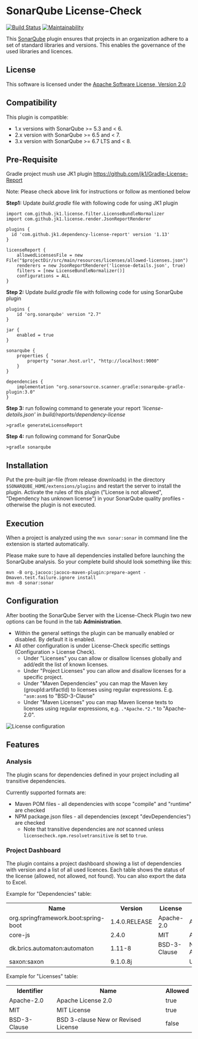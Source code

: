 SonarQube License-Check
===================

[![Build Status](https://travis-ci.org/porscheinformatik/sonarqube-licensecheck.png?branch=master)](https://travis-ci.org/porscheinformatik/sonarqube-licensecheck)
[![Maintainability](https://api.codeclimate.com/v1/badges/6ac787bb79b43e39c367/maintainability)](https://codeclimate.com/github/porscheinformatik/sonarqube-licensecheck/maintainability)

This [SonarQube](http://www.sonarqube.org/) plugin ensures that projects in an organization adhere to a set of
standard libraries and versions. This enables the governance of the used libraries and licences.

## License

This software is licensed under the [Apache Software License, Version 2.0](http://www.apache.org/licenses/LICENSE-2.0.txt)

## Compatibility

This plugin is compatible:

 * 1.x versions with SonarQube >= 5.3 and < 6.
 * 2.x version with SonarQube >= 6.5 and < 7.
 * 3.x version with SonarQube >= 6.7 LTS and < 8.

## Pre-Requisite

Gradle project mush use JK1 plugin https://github.com/jk1/Gradle-License-Report

Note: Please check above link for instructions or follow as mentioned below

**Step1:** Update _build.gradle_ file with following code for using JK1 plugin

    import com.github.jk1.license.filter.LicenseBundleNormalizer
    import com.github.jk1.license.render.JsonReportRenderer

    plugins {
      id 'com.github.jk1.dependency-license-report' version '1.13'
    }

    licenseReport {
        allowedLicensesFile = new File("$projectDir/src/main/resources/licenses/allowed-licenses.json")
        renderers = new JsonReportRenderer('license-details.json', true)
        filters = [new LicenseBundleNormalizer()]
        configurations = ALL
    }

**Step 2:** Update _build.gradle_ file with following code for using SonarQube plugin

    plugins {
        id 'org.sonarqube' version "2.7"
    }
    
    jar {
        enabled = true
    }
    
    sonarqube {
        properties {
            property "sonar.host.url", "http://localhost:9000"
        }
    }
    
    dependencies {
        implementation "org.sonarsource.scanner.gradle:sonarqube-gradle-plugin:3.0"
    }
    
**Step 3:** run following command  to generate your report _'license-details.json'_ in _build/reports/dependency-license_

    >gradle generateLicenseReport
    
**Step 4:** run following command for SonarQube

    >gradle sonarqube
    
## Installation

Put the pre-built jar-file (from release downloads) in the directory `$SONARQUBE_HOME/extensions/plugins` and
restart the server to install the plugin. Activate the rules of this plugin ("License is not allowed", "Dependency has unknown license") in your SonarQube quality profiles - otherwise the plugin is not executed.

## Execution

When a project is analyzed using the `mvn sonar:sonar` in command line the extension is started automatically.

Please make sure to have all dependencies installed before launching the SonarQube analysis. So your complete build
should look something like this:

    mvn -B org.jacoco:jacoco-maven-plugin:prepare-agent -Dmaven.test.failure.ignore install
    mvn -B sonar:sonar

## Configuration

After booting the SonarQube Server with the License-Check Plugin two new options can be found in the tab
<b>Administration</b>.

* Within the general settings the plugin can be manually enabled or disabled. By default it is enabled.
* All other configuration is under License-Check specific settings (Configuration > License Check).
  * Under "Licenses" you can allow or disallow licenses globally and add/edit the list of known licenses.
  * Under "Project Licenses" you can allow and disallow licenses for a specific project.
  * Under "Maven Dependencies" you can map the Maven key (groupId:artifactId) to licenses using regular expressions. E.g. `^asm:asm$` to "BSD-3-Clause"
  * Under "Maven Licenses" you can map Maven license texts to licenses using regular expressions, e.g. `.*Apache.*2.*` to "Apache-2.0".

![License
configuration](docs/licensecheck_configuration.jpg)

## Features

### Analysis

The plugin scans for dependencies defined in your project including all transitive dependencies.

Currently supported formats are:
* Maven POM files - all dependencies with scope "compile" and "runtime" are checked
* NPM package.json files - all dependencies (except "devDependencies") are checked
  * Note that transitive dependencies are _not_ scanned unless `licensecheck.npm.resolvetransitive` is set to `true`.

### Project Dashboard

The plugin contains a project dashboard showing a list of dependencies with version and a list of all used licences. Each table shows the status of the license
(allowed, not allowed, not found). You can also export the data to Excel.

Example for "Dependencies" table:
<table>
  <tr><th>Name</th><th>Version</th><th>License</th><th>Status</th></tr>
  <tr><td>org.springframework.boot:spring-boot</td><td>1.4.0.RELEASE</td><td>Apache-2.0</td><td>Allowed</td></tr>
  <tr><td>core-js</td><td>2.4.0</td><td>MIT</td><td>Allowed</td></tr>
  <tr><td>dk.brics.automaton:automaton</td><td>1.11-8</td><td>BSD-3-Clause</td><td>Not Allowed</td></tr>
  <tr><td>saxon:saxon</td><td>9.1.0.8j</td><td></td><td>Unknown</td></tr>
</table>

Example for "Licenses" table:
<table>
  <tr><th>Identifier</th><th>Name</th><th>Allowed</th></tr>
  <tr><td>Apache-2.0</td><td>Apache License 2.0</td><td>true</td></tr>
  <tr><td>MIT</td><td>MIT License</td><td>true</td></tr>
  <tr><td>BSD-3-Clause</td><td>BSD 3-clause New or Revised License</td><td>false</td></tr>
</table>
